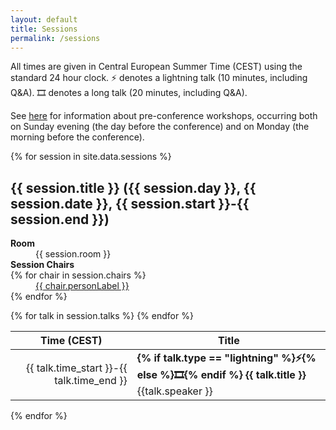 ```yaml
---
layout: default
title: Sessions
permalink: /sessions
---
```

All times are given in Central European Summer Time (CEST) using the standard 24 hour clock.
⚡ denotes a lightning talk (10 minutes, including Q&A). 🎞️ denotes a long talk (20 minutes, including Q&A).

See [here](workshops) for information about pre-conference workshops, occurring both on Sunday evening (the day before the
conference) and on Monday (the morning before the conference).

{% for session in site.data.sessions %}

## {{ session.title }} ({{ session.day }}, {{ session.date }}, {{ session.start }}-{{ session.end }})

<dl>
<dt><strong>Room</strong></dt>
<dd>{{ session.room }}</dd>
<dt><strong>Session Chairs</strong></dt>
{% for chair in session.chairs %}
<dd>
    <a href="./organizers#{{ chair.orcid }}">{{ chair.personLabel }}</a>
    <!--(<a href="https://orcid.org/{{ chair.orcid }}">https://orcid.org/{{ chair.orcid }}</a>)-->
</dd>
{% endfor %}
</dl>

<table>
<thead>
<tr>
<th>Time (CEST)</th>
<th>Title</th>
</tr>
</thead>
<tbody>
{% for talk in session.talks %}
<tr>
<td align="right">{{ talk.time_start }}-{{ talk.time_end }}</td>
<td>
<strong>
{% if talk.type == "lightning" %}⚡{% else %}🎞️{% endif %}
{{ talk.title }}</strong><br/>
{{talk.speaker }}<br/>
</td>
</tr>
{% endfor %}
</tbody>
</table>
{% endfor %}
